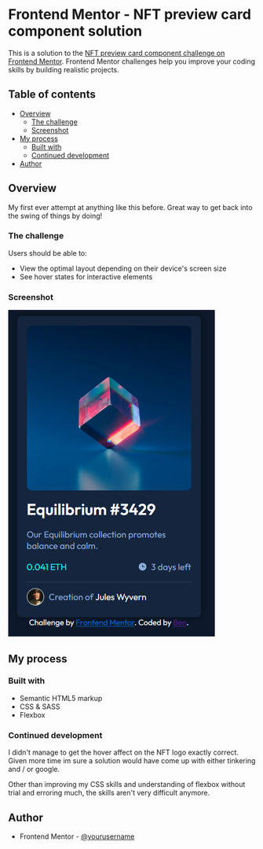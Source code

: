 # Frontend Mentor - NFT preview card component solution

This is a solution to the [NFT preview card component challenge on Frontend Mentor](https://www.frontendmentor.io/challenges/nft-preview-card-component-SbdUL_w0U). Frontend Mentor challenges help you improve your coding skills by building realistic projects.

## Table of contents

- [Overview](#overview)
  - [The challenge](#the-challenge)
  - [Screenshot](#screenshot)
- [My process](#my-process)
  - [Built with](#built-with)
  - [Continued development](#continued-development)
- [Author](#author)

## Overview

My first ever attempt at anything like this before. Great way to get back into the swing of things by doing!

### The challenge

Users should be able to:

- View the optimal layout depending on their device's screen size
- See hover states for interactive elements

### Screenshot

![](./Capture.PNG)

## My process

### Built with

- Semantic HTML5 markup
- CSS & SASS
- Flexbox

### Continued development

I didn't manage to get the hover affect on the NFT logo exactly correct. Given more time im sure a solution would have come up with either tinkering and / or google.

Other than improving my CSS skills and understanding of flexbox without trial and erroring much, the skills aren't very difficult anymore.

## Author

- Frontend Mentor - [@yourusername](https://www.frontendmentor.io/profile/bennyfreemantle)
